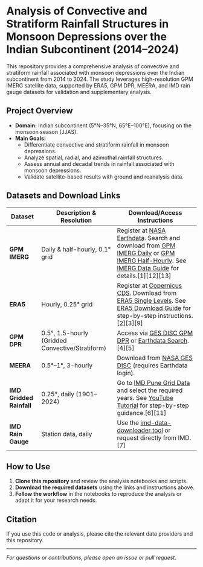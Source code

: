 # Analysis of Convective and Stratiform Rainfall Structures in Monsoon Depressions over the Indian Subcontinent (2014–2024)

This repository provides a comprehensive analysis of convective and stratiform rainfall associated with monsoon depressions over the Indian subcontinent from 2014 to 2024. The study leverages high-resolution GPM IMERG satellite data, supported by ERA5, GPM DPR, MEERA, and IMD rain gauge datasets for validation and supplementary analysis.

## Project Overview

- **Domain:** Indian subcontinent (5°N–35°N, 65°E–100°E), focusing on the monsoon season (JJAS).
- **Main Goals:**
  - Differentiate convective and stratiform rainfall in monsoon depressions.
  - Analyze spatial, radial, and azimuthal rainfall structures.
  - Assess annual and decadal trends in rainfall associated with monsoon depressions.
  - Validate satellite-based results with ground and reanalysis data.

## Datasets and Download Links

| Dataset           | Description & Resolution                          | Download/Access Instructions                                                                 |
|-------------------|---------------------------------------------------|---------------------------------------------------------------------------------------------|
| **GPM IMERG**     | Daily & half-hourly, 0.1° grid                    | Register at [NASA Earthdata](https://urs.earthdata.nasa.gov/users/new). Search and download from [GPM IMERG Daily](https://search.earthdata.nasa.gov/search?q=GPM_3IMERGDF.v07) or [GPM IMERG Half-Hourly](https://search.earthdata.nasa.gov/search?q=GPM_3IMERGHH_07). See [IMERG Data Guide](https://gpm.nasa.gov/data/imerg) for details.[1][12][13] |
| **ERA5**          | Hourly, 0.25° grid                                | Register at [Copernicus CDS](https://cds.climate.copernicus.eu/). Download from [ERA5 Single Levels](https://cds.climate.copernicus.eu/datasets/reanalysis-era5-single-levels). See [ERA5 Download Guide](https://github.com/preritaagarwal/How_to_download_ERA5_data/blob/master/ERA5_Steps.md) for step-by-step instructions.[2][3][9] |
| **GPM DPR**       | 0.5°, 1.5-hourly (Gridded Convective/Stratiform)  | Access via [GES DISC GPM DPR](https://disc.gsfc.nasa.gov/datasets/GPM_3GCSH_07/summary) or [Earthdata Search](https://search.earthdata.nasa.gov/search?q=GPM_3GCSH_07).[4][5] |
| **MEERA**         | 0.5°–1°, 3-hourly                                 | Download from [NASA GES DISC](https://disc.gsfc.nasa.gov/datasets/MEERA/summary) (requires Earthdata login). |
| **IMD Gridded Rainfall** | 0.25°, daily (1901–2024)                   | Go to [IMD Pune Grid Data](https://imdpune.gov.in/cmpg/Griddata/Rainfall_25_NetCDF.html) and select the required years. See [YouTube Tutorial](https://www.youtube.com/watch?v=t8qLj4MVn_c) for step-by-step guidance.[6][11] |
| **IMD Rain Gauge**| Station data, daily                               | Use the [imd-data-downloader tool](https://github.com/Iftiazur/imd-data-downloader) or request directly from IMD.[7] |

## How to Use

1. **Clone this repository** and review the analysis notebooks and scripts.
2. **Download the required datasets** using the links and instructions above.
3. **Follow the workflow** in the notebooks to reproduce the analysis or adapt it for your research needs.

## Citation

If you use this code or analysis, please cite the relevant data providers and this repository.

---

*For questions or contributions, please open an issue or pull request.*
